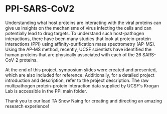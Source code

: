 # PPI-SARS-CoV2
Understanding what host proteins are interacting with the viral proteins can give us insights on the mechanisms of virus infecting the cells and can potentially lead to drug targets. To understand such host-pathogen interactions, there have been many studies that look at protein-protein interactions (PPI) using affinity-purification mass spectrometry (AP-MS).  Using the AP-MS method, recently, UCSF scientists have identified the human proteins that are physically associated with each of the 26 SARS-CoV-2 proteins. 

At the end of this project, symposium slides were created and presented, which are also included for reference. Additionally, for a detailed project introduction and description, refer to the project description. The raw multipathogen protein-protein interaction data supplied by UCSF's Krogan Lab is accessible in the PPI main folder. 

Thank you to our lead TA Snow Naing for creating and directing an amazing research experience!

